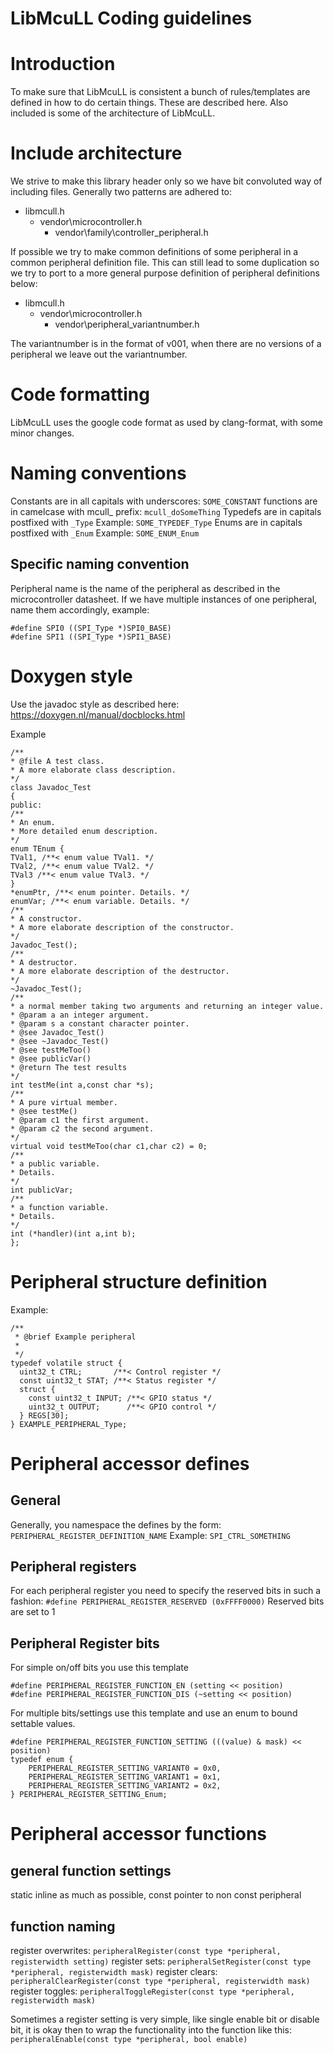 # LibMcuLL Coding guidelines
# Introduction
To make sure that LibMcuLL is consistent a bunch of rules/templates are defined in how to do certain things. These are described here. Also included is some of the architecture of LibMcuLL.
# Include architecture
We strive to make this library header only so we have bit convoluted way of including files. Generally two patterns are adhered to:
* libmcull.h
    * vendor\microcontroller.h
        * vendor\family\controller_peripheral.h

If possible we try to make common definitions of some peripheral in a common peripheral definition file. This can still lead to some duplication so we try to port to a more general purpose definition of peripheral definitions below:

* libmcull.h
    * vendor\microcontroller.h
        * vendor\peripheral_variantnumber.h

The variantnumber is in the format of v001, when there are no versions of a peripheral we leave out the variantnumber.

# Code formatting
LibMcuLL uses the google code format as used by clang-format, with some minor changes.

# Naming conventions
Constants are in all capitals with underscores: ```SOME_CONSTANT```
functions are in camelcase with mcull_ prefix: ```mcull_doSomeThing```
Typedefs are in capitals postfixed with ```_Type``` Example: ```SOME_TYPEDEF_Type```
Enums are in capitals postfixed with ```_Enum``` Example: ```SOME_ENUM_Enum```
## Specific naming convention
Peripheral name is the name of the peripheral as described in the microcontroller datasheet. If we have multiple instances of one peripheral, name them accordingly, example:
```
#define SPI0 ((SPI_Type *)SPI0_BASE)
#define SPI1 ((SPI_Type *)SPI1_BASE)
```

# Doxygen style
Use the javadoc style as described here:
https://doxygen.nl/manual/docblocks.html

Example
```
/**
* @file A test class. 
* A more elaborate class description.
*/
class Javadoc_Test
{
public:
/**
* An enum.
* More detailed enum description.
*/
enum TEnum {
TVal1, /**< enum value TVal1. */
TVal2, /**< enum value TVal2. */
TVal3 /**< enum value TVal3. */
}
*enumPtr, /**< enum pointer. Details. */
enumVar; /**< enum variable. Details. */
/**
* A constructor.
* A more elaborate description of the constructor.
*/
Javadoc_Test();
/**
* A destructor.
* A more elaborate description of the destructor.
*/
~Javadoc_Test();
/**
* a normal member taking two arguments and returning an integer value.
* @param a an integer argument.
* @param s a constant character pointer.
* @see Javadoc_Test()
* @see ~Javadoc_Test()
* @see testMeToo()
* @see publicVar()
* @return The test results
*/
int testMe(int a,const char *s);
/**
* A pure virtual member.
* @see testMe()
* @param c1 the first argument.
* @param c2 the second argument.
*/
virtual void testMeToo(char c1,char c2) = 0;
/**
* a public variable.
* Details.
*/
int publicVar;
/**
* a function variable.
* Details.
*/
int (*handler)(int a,int b);
};
```
# Peripheral structure definition
Example:
```
/**
 * @brief Example peripheral
 *
 */
typedef volatile struct {
  uint32_t CTRL;       /**< Control register */
  const uint32_t STAT; /**< Status register */
  struct {
    const uint32_t INPUT; /**< GPIO status */
    uint32_t OUTPUT;      /**< GPIO control */
  } REGS[30];
} EXAMPLE_PERIPHERAL_Type;
```
# Peripheral accessor defines
## General
Generally, you namespace the defines by the form: ```PERIPHERAL_REGISTER_DEFINITION_NAME``` Example: ```SPI_CTRL_SOMETHING```
## Peripheral registers
For each peripheral register you need to specify the reserved bits in such a fashion: ```#define PERIPHERAL_REGISTER_RESERVED (0xFFFF0000)``` Reserved bits are set to 1
## Peripheral Register bits
For simple on/off bits you use this template
```
#define PERIPHERAL_REGISTER_FUNCTION_EN (setting << position)
#define PERIPHERAL_REGISTER_FUNCTION_DIS (~setting << position)
```

For multiple bits/settings use this template and use an enum to bound settable values.
```
#define PERIPHERAL_REGISTER_FUNCTION_SETTING (((value) & mask) << position)
typedef enum {
    PERIPHERAL_REGISTER_SETTING_VARIANT0 = 0x0,
    PERIPHERAL_REGISTER_SETTING_VARIANT1 = 0x1,
    PERIPHERAL_REGISTER_SETTING_VARIANT2 = 0x2,
} PERIPHERAL_REGISTER_SETTING_Enum;
```

# Peripheral accessor functions
## general function settings
static inline as much as possible, const pointer to non const peripheral
## function naming
register overwrites: ```peripheralRegister(const type *peripheral, registerwidth setting)``` register sets: ```peripheralSetRegister(const type *peripheral, registerwidth mask)``` register clears: ```peripheralClearRegister(const type *peripheral, registerwidth mask)``` register toggles: ```peripheralToggleRegister(const type *peripheral, registerwidth mask)```

Sometimes a register setting is very simple, like single enable bit or disable bit, it is okay then to wrap the functionality into the function like this: ```peripheralEnable(const type *peripheral, bool enable)```


